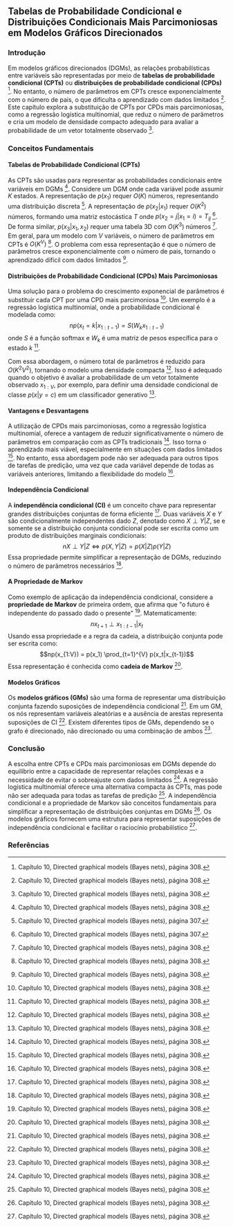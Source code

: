 ## Tabelas de Probabilidade Condicional e Distribuições Condicionais Mais Parcimoniosas em Modelos Gráficos Direcionados

### Introdução
Em modelos gráficos direcionados (DGMs), as relações probabilísticas entre variáveis são representadas por meio de **tabelas de probabilidade condicional (CPTs)** ou **distribuições de probabilidade condicional (CPDs)** [^308]. No entanto, o número de parâmetros em CPTs cresce exponencialmente com o número de pais, o que dificulta o aprendizado com dados limitados [^308]. Este capítulo explora a substituição de CPTs por CPDs mais parcimoniosas, como a regressão logística multinomial, que reduz o número de parâmetros e cria um modelo de densidade compacto adequado para avaliar a probabilidade de um vetor totalmente observado [^308].

### Conceitos Fundamentais

#### Tabelas de Probabilidade Condicional (CPTs)
As CPTs são usadas para representar as probabilidades condicionais entre variáveis em DGMs [^308]. Considere um DGM onde cada variável pode assumir *K* estados. A representação de $p(x_1)$ requer $O(K)$ números, representando uma distribuição discreta [^307]. A representação de $p(x_2|x_1)$ requer $O(K^2)$ números, formando uma matriz estocástica *T* onde $p(x_2 = j|x_1 = i) = T_{ij}$ [^307]. De forma similar, $p(x_3|x_1, x_2)$ requer uma tabela 3D com $O(K^3)$ números [^308]. Em geral, para um modelo com *V* variáveis, o número de parâmetros em CPTs é $O(K^V)$ [^308]. O problema com essa representação é que o número de parâmetros cresce exponencialmente com o número de pais, tornando o aprendizado difícil com dados limitados [^308].

#### Distribuições de Probabilidade Condicional (CPDs) Mais Parcimoniosas
Uma solução para o problema do crescimento exponencial de parâmetros é substituir cada CPT por uma CPD mais parcimoniosa [^308]. Um exemplo é a regressão logística multinomial, onde a probabilidade condicional é modelada como:
$$np(x_t = k|x_{1:t-1}) = S(W_k x_{1:t-1})$$
onde *S* é a função softmax e $W_k$ é uma matriz de pesos específica para o estado *k* [^308].

Com essa abordagem, o número total de parâmetros é reduzido para $O(K^2V^2)$, tornando o modelo uma densidade compacta [^308]. Isso é adequado quando o objetivo é avaliar a probabilidade de um vetor totalmente observado $x_{1:V}$, por exemplo, para definir uma densidade condicional de classe $p(x|y = c)$ em um classificador generativo [^308].

#### Vantagens e Desvantagens
A utilização de CPDs mais parcimoniosas, como a regressão logística multinomial, oferece a vantagem de reduzir significativamente o número de parâmetros em comparação com as CPTs tradicionais [^308]. Isso torna o aprendizado mais viável, especialmente em situações com dados limitados [^308]. No entanto, essa abordagem pode não ser adequada para outros tipos de tarefas de predição, uma vez que cada variável depende de todas as variáveis anteriores, limitando a flexibilidade do modelo [^308].

#### Independência Condicional
A **independência condicional (CI)** é um conceito chave para representar grandes distribuições conjuntas de forma eficiente [^308]. Duas variáveis *X* e *Y* são condicionalmente independentes dado *Z*, denotado como $X \perp Y | Z$, se e somente se a distribuição conjunta condicional pode ser escrita como um produto de distribuições marginais condicionais:
$$nX \perp Y | Z \Leftrightarrow p(X, Y|Z) = p(X|Z)p(Y|Z)$$
Essa propriedade permite simplificar a representação de DGMs, reduzindo o número de parâmetros necessários [^308].

#### A Propriedade de Markov
Como exemplo de aplicação da independência condicional, considere a **propriedade de Markov** de primeira ordem, que afirma que "o futuro é independente do passado dado o presente" [^308]. Matematicamente:
$$nx_{t+1} \perp x_{1:t-1} | x_t$$
Usando essa propriedade e a regra da cadeia, a distribuição conjunta pode ser escrita como:
$$np(x_{1:V}) = p(x_1) \prod_{t=1}^{V} p(x_t|x_{t-1})$$
Essa representação é conhecida como **cadeia de Markov** [^308].

#### Modelos Gráficos
Os **modelos gráficos (GMs)** são uma forma de representar uma distribuição conjunta fazendo suposições de independência condicional [^308]. Em um GM, os nós representam variáveis aleatórias e a ausência de arestas representa suposições de CI [^308]. Existem diferentes tipos de GMs, dependendo se o grafo é direcionado, não direcionado ou uma combinação de ambos [^308].

### Conclusão

A escolha entre CPTs e CPDs mais parcimoniosas em DGMs depende do equilíbrio entre a capacidade de representar relações complexas e a necessidade de evitar o sobreajuste com dados limitados [^308]. A regressão logística multinomial oferece uma alternativa compacta às CPTs, mas pode não ser adequada para todas as tarefas de predição [^308]. A independência condicional e a propriedade de Markov são conceitos fundamentais para simplificar a representação de distribuições conjuntas em DGMs [^308]. Os modelos gráficos fornecem uma estrutura para representar suposições de independência condicional e facilitar o raciocínio probabilístico [^308].

### Referências
[^307]: Capítulo 10, Directed graphical models (Bayes nets), página 307.
[^308]: Capítulo 10, Directed graphical models (Bayes nets), página 308.

<!-- END -->
